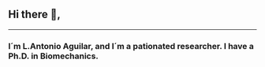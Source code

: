 ## Hi there 👋,
---
### I´m L.Antonio Aguilar, and I´m a pationated researcher. I have a Ph.D. in Biomechanics.